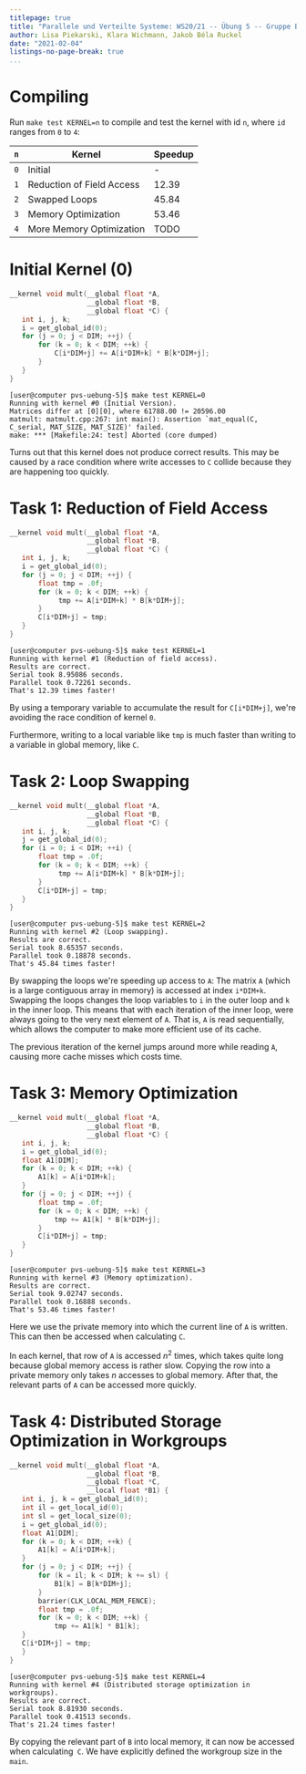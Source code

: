 ```yaml
---
titlepage: true
title: "Parallele und Verteilte Systeme: WS20/21 -- Übung 5 -- Gruppe B"
author: Lisa Piekarski, Klara Wichmann, Jakob Béla Ruckel
date: "2021-02-04"
listings-no-page-break: true
...
```


# Compiling

Run `make test KERNEL=n` to compile and test the kernel with id `n`,
where `id` ranges from `0` to `4`:

| `n` | Kernel | Speedup |
|-----|--------|---------|
| `0` | Initial | - |
| `1` | Reduction of Field Access | 12.39 |
| `2` | Swapped Loops | 45.84 |
| `3` | Memory Optimization | 53.46 |
| `4` | More Memory Optimization | TODO |

# Initial Kernel (0)

```cpp
__kernel void mult(__global float *A,
                   __global float *B,
                   __global float *C) {
   int i, j, k;
   i = get_global_id(0);
   for (j = 0; j < DIM; ++j) {
       for (k = 0; k < DIM; ++k) {
           C[i*DIM+j] += A[i*DIM+k] * B[k*DIM+j];
       }
   }
}
```

```
[user@computer pvs-uebung-5]$ make test KERNEL=0
Running with kernel #0 (Initial Version).
Matrices differ at [0][0], where 61788.00 != 20596.00
matmult: matmult.cpp:267: int main(): Assertion `mat_equal(C, C_serial, MAT_SIZE, MAT_SIZE)' failed.
make: *** [Makefile:24: test] Aborted (core dumped)
```

Turns out that this kernel does not produce correct results.  This may
be caused by a race condition where write accesses to `C` collide
because they are happening too quickly.


# Task 1: Reduction of Field Access

```cpp
__kernel void mult(__global float *A,
                   __global float *B,
                   __global float *C) {
   int i, j, k;
   i = get_global_id(0);
   for (j = 0; j < DIM; ++j) {
       float tmp = .0f;
       for (k = 0; k < DIM; ++k) {
            tmp += A[i*DIM+k] * B[k*DIM+j];
       }
       C[i*DIM+j] = tmp;
   }
}
```

```
[user@computer pvs-uebung-5]$ make test KERNEL=1
Running with kernel #1 (Reduction of field access).
Results are correct.
Serial took 8.95086 seconds.
Parallel took 0.72261 seconds.
That's 12.39 times faster!
```

By using a temporary variable to accumulate the result for `C[i*DIM+j]`,
we're avoiding the race condition of kernel `0`.

Furthermore, writing to a local variable like `tmp` is much faster than
writing to a variable in global memory, like `C`.

# Task 2: Loop Swapping



```cpp
__kernel void mult(__global float *A,
                   __global float *B,
                   __global float *C) {
   int i, j, k;
   j = get_global_id(0);
   for (i = 0; i < DIM; ++i) {
       float tmp = .0f;
       for (k = 0; k < DIM; ++k) {
            tmp += A[i*DIM+k] * B[k*DIM+j];
       }
       C[i*DIM+j] = tmp;
   }
}
```

```
[user@computer pvs-uebung-5]$ make test KERNEL=2
Running with kernel #2 (Loop swapping).
Results are correct.
Serial took 8.65357 seconds.
Parallel took 0.18878 seconds.
That's 45.84 times faster!
```

By swapping the loops we're speeding up access to `A`: The matrix `A`
(which is a large contiguous array in memory) is accessed at index
`i*DIM+k`.  Swapping the loops changes the loop variables to `i` in
the outer loop and `k` in the inner loop.  This means that with each
iteration of the inner loop, were always going to the very next element
of `A`.  That is, `A` is read sequentially, which allows the computer to
make more efficient use of its cache.

The previous iteration of the kernel jumps around more while reading
`A`, causing more cache misses which costs time.

# Task 3: Memory Optimization

```cpp
__kernel void mult(__global float *A,
                   __global float *B,
                   __global float *C) {
   int i, j, k;
   i = get_global_id(0);
   float A1[DIM];
   for (k = 0; k < DIM; ++k) {
       A1[k] = A[i*DIM+k];
   }
   for (j = 0; j < DIM; ++j) {
       float tmp = .0f;
       for (k = 0; k < DIM; ++k) {
           tmp += A1[k] * B[k*DIM+j];
       }
       C[i*DIM+j] = tmp;
   }
}
```

```
[user@computer pvs-uebung-5]$ make test KERNEL=3
Running with kernel #3 (Memory optimization).
Results are correct.
Serial took 9.02747 seconds.
Parallel took 0.16888 seconds.
That's 53.46 times faster!
```

Here we use the private memory into which the current line of `A`
is written. This can then be accessed when calculating `C`. 

In each kernel, that row of `A` is accessed $n^2$ times, which takes
quite long because global memory access is rather slow.
Copying the row into a private memory only takes $n$ accesses to global
memory.  After that, the relevant parts of `A` can be accessed more
quickly.

# Task 4: Distributed Storage Optimization in Workgroups

``` cpp
__kernel void mult(__global float *A,
                   __global float *B,
                   __global float *C,
                   __local float *B1) {
   int i, j, k = get_global_id(0);
   int il = get_local_id(0);
   int sl = get_local_size(0);
   i = get_global_id(0);
   float A1[DIM];
   for (k = 0; k < DIM; ++k) {
       A1[k] = A[i*DIM+k];
   }
   for (j = 0; j < DIM; ++j) {
       for (k = il; k < DIM; k += sl) {
           B1[k] = B[k*DIM+j];
       }
       barrier(CLK_LOCAL_MEM_FENCE);
       float tmp = .0f;
       for (k = 0; k < DIM; ++k) {
           tmp += A1[k] * B1[k];
   }
   C[i*DIM+j] = tmp;
   }
}
```

```
[user@computer pvs-uebung-5]$ make test KERNEL=4
Running with kernel #4 (Distributed storage optimization in workgroups).
Results are correct.
Serial took 8.81930 seconds.
Parallel took 0.41513 seconds.
That's 21.24 times faster!
```

By copying the relevant part of `B` into local memory, it can now
be accessed when calculating` C`. We have explicitly defined the
workgroup size in the `main`. 
